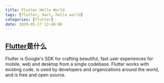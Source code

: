 ```yaml
---
title: Flutter Hello World
tags: [flutter, dart, hello world] 
categories: [flutter]
date: 2020-05-17 13:40:00
---
```

## [Flutter]([https://github.com/flutter/flutter](https://github.com/flutter/flutter))是什么
Flutter is Google's SDK for crafting beautiful, fast user experiences for mobile, web and desktop from a single codebase. Flutter works with existing code, is used by developers and organizations around the world, and is free and open source.

<!--stackedit_data:
eyJoaXN0b3J5IjpbLTg1OTY3NTMxNSwtMzM1OTkwMzk2XX0=
-->